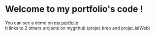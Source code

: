 # Welcome to my portfolio's code !

You can see a demo on [my portfolio](http://www.rambeaux.be)  
It links to 2 others projects on mygithub (projet_kreo and projet_islWeb)
